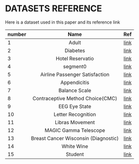 # DATASETS REFERENCE

Here is a dataset used in this paper and its reference link


| number | Name  | Ref  |
| :------|:-------:| -----:|
| 1 | Adult | [link](https://archive.ics.uci.edu/dataset/2/adult) |
| 2 | Diabetes      |   [link](https://www.kaggle.com/datasets/iammustafatz/diabetes-prediction-dataset) |
| 3 | Hotel Reservatio      |   [link](https://www.kaggle.com/datasets/ahsan81/hotel-reservations-classification-dataset) |
| 4 | segment0      |   [link]() |
| 5 | Airline Passenger Satisfaction |    [link]() |
| 6 | Appendicitis      |    [link](https://www.openml.org/search?type=data&status=active&id=1456) |
| 7 | Balance Scale      |    [link](https://archive.ics.uci.edu/dataset/12/balance+scale) |
| 8 | Contraceptive Method Choice(CMC)|    [link](https://archive.ics.uci.edu/dataset/30/contraceptive+method+choice) |
| 9 | EEG Eye State|    [link](https://archive.ics.uci.edu/dataset/264/eeg+eye+state) |
| 10 | Letter Recognition|    [link](https://archive.ics.uci.edu/dataset/59/letter+recognition) |
| 11 | Libras Movement|    [link](https://archive.ics.uci.edu/dataset/181/libras+movement) |
| 12 | MAGIC Gamma Telescope|    [link](https://archive.ics.uci.edu/dataset/159/magic+gamma+telescope) |
| 13 | Breast Cancer Wisconsin (Diagnostic)|    [link](https://archive.ics.uci.edu/dataset/17/breast+cancer+wisconsin+diagnostic) |
| 14 | White Wine|    [link](https://archive.ics.uci.edu/dataset/186/wine+quality) |
| 15 | Student|    [link](https://archive-beta.ics.uci.edu/dataset/697/predict+students+dropout+and+academic+success) |

